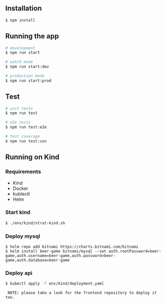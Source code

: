 ## Installation

```bash
$ npm install
```

## Running the app

```bash
# development
$ npm run start

# watch mode
$ npm run start:dev

# production mode
$ npm run start:prod
```

## Test

```bash
# unit tests
$ npm run test

# e2e tests
$ npm run test:e2e

# test coverage
$ npm run test:cov
```

## Running on Kind

### Requirements
* Kind 
* Docker
* kublectl
* Helm

### Start kind 
```bash
$ ./env/kind/strat-kind.sh
```

### Deploy mysql
```
$ helm repo add bitnami https://charts.bitnami.com/bitnami
$ helm install beer-game bitnami/mysql --set auth.rootPassword=beer-game,auth.username=beer-game,auth.password=beer-game,auth.database=beer-game
```

### Deploy api
```bash
$ kubectl apply -f env/kind/deployment.yaml
```

```
 NOTE: please take a look for the frontend repository to deploy it too.
```